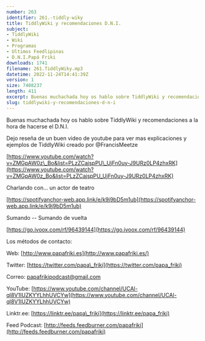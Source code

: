 ```yaml
---
number: 263
identifier: 261.-tiddly-wiky
title: TiddlyWiki y recomendaciones D.N.I.
subject:
- TiddlyWiki
- Wiki
- Programas
- Ultimos Feedlipinas
- D.N.I.Papá Friki
downloads: 1741
filename: 261.TiddlyWiky.mp3
datetime: 2022-11-24T14:41:39Z
version: 1
size: 7408237
length: 411
excerpt: Buenas muchachada hoy os hablo sobre TiddlyWiki y recomendaciones D.N.I.
slug: tiddlywiki-y-recomendaciones-d-n-i
---
```

Buenas muchachada hoy os hablo sobre TiddlyWiki y recomendaciones a la hora de hacerse el D.N.I.

Dejo reseña de un buen video de youtube para ver mas explicaciones y ejemplos de TiddlyWiki creado por @FrancisMeetze

[https://www.youtube.com/watch?v=ZMGpAW0z\_Bo&list=PLzZCajspPU\_UjFn0uy-J9URz0LP4zhxRK](https://www.youtube.com/watch?v=ZMGpAW0z_Bo&list=PLzZCajspPU_UjFn0uy-J9URz0LP4zhxRK)

Charlando con... un actor de teatro

[https://spotifyanchor-web.app.link/e/k9j9bD5m1ub](https://spotifyanchor-web.app.link/e/k9j9bD5m1ub)

Sumando -- Sumando de vuelta

[https://go.ivoox.com/rf/96439144](https://go.ivoox.com/rf/96439144)

Los métodos de contacto:

Web: [http://www.papafriki.es](http://www.papafriki.es/)

Twitter: [https://twitter.com/papa\_friki](https://twitter.com/papa_friki)

Correo: [papafrikipodcast@gmail.com](https://archive.org/details/papafrikipodast@gmail.com)

YouTube: [https://www.youtube.com/channel/UCAl-ql8V1IUZKYYLhhUVCYw](https://www.youtube.com/channel/UCAl-ql8V1IUZKYYLhhUVCYw)

Linktr.ee: [https://linktr.ee/papa\_friki](https://linktr.ee/papa_friki)

Feed Podcast: [http://feeds.feedburner.com/papafriki](http://feeds.feedburner.com/papafriki)